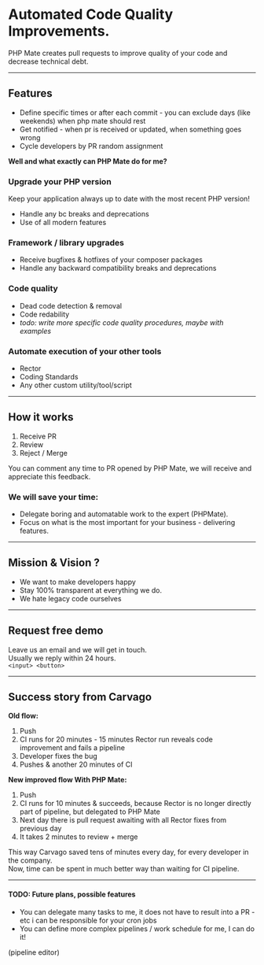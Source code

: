<h1>Automated Code Quality Improvements.</h1>

PHP Mate creates pull requests to improve quality of your code and decrease technical debt.

----------

<h2>Features</h2>

- Define specific times or after each commit - you can exclude days (like weekends) when php mate should rest
- Get notified - when pr is received or updated, when something goes wrong
- Cycle developers by PR random assignment

**Well and what exactly can PHP Mate do for me?**

<h3>Upgrade your PHP version</h3>

Keep your application always up to date with the most recent PHP version! 

- Handle any bc breaks and deprecations
- Use of all modern features


<h3>Framework / library upgrades</h3>

- Receive bugfixes & hotfixes of your composer packages
- Handle any backward compatibility breaks and deprecations


<h3>Code quality</h3>

- Dead code detection & removal
- Code redability
- *todo: write more specific code quality procedures, maybe with examples*


<h3>Automate execution of your other tools</h3>

- Rector
- Coding Standards
- Any other custom utility/tool/script

---------

<h2>How it works</h2>

1) Receive PR
2) Review
3) Reject / Merge

You can comment any time to PR opened by PHP Mate, we will receive and appreciate this feedback. 


<h3>We will save your time:</h3>

- Delegate boring and automatable work to the expert (PHPMate).
- Focus on what is the most important for your business - delivering features.

---------

<h2>Mission & Vision ?</h2>

- We want to make developers happy
- Stay 100% transparent at everything we do.
- We hate legacy code ourselves

---------

<h2>Request free demo</h2>

Leave us an email and we will get in touch.  
Usually we reply within 24 hours.  
`<input> <button>`

-------

<h2>Success story from Carvago</h2>

**Old flow:**
1) Push
2) CI runs for 20 minutes - 15 minutes Rector run reveals code improvement and fails a pipeline
3) Developer fixes the bug
4) Pushes & another 20 minutes of CI


**New improved flow With PHP Mate:**
1) Push
2) CI runs for 10 minutes & succeeds, because Rector is no longer directly part of pipeline, but delegated to PHP Mate
3) Next day there is pull request awaiting with all Rector fixes from previous day
4) It takes 2 minutes to review + merge

This way Carvago saved tens of minutes every day, for every developer in the company.  
Now, time can be spent in much better way than waiting for CI pipeline.


-------------

#### TODO: Future plans, possible features

- You can delegate many tasks to me, it does not have to result into a PR - etc i can be responsible for your cron jobs
- You can define more complex pipelines / work schedule for me, I can do it! 

(pipeline editor)
